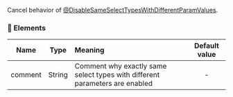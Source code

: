 Cancel behavior of [@DisableSameSelectTypesWithDifferentParamValues](./@DisableSameSelectTypesWithDifferentParamValues).

### :wrench: Elements 
|Name     |Type    | Meaning                                                               | Default value  |
| --------|:------:|:----------------------------------------------------------------------|:--------------:|
| comment | String |Comment why exactly same select types with different parameters are enabled|      -         |